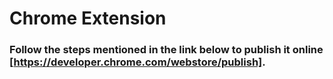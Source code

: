 # Chrome Extension
### Follow the steps mentioned in the link below to publish it online [https://developer.chrome.com/webstore/publish].
